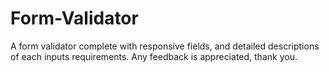 # Form-Validator
A form validator complete with responsive fields, and detailed descriptions of each inputs requirements.  Any feedback is appreciated, thank you.
